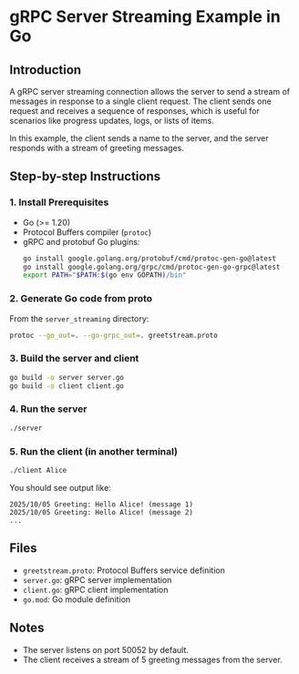 # gRPC Server Streaming Example in Go

## Introduction

A gRPC server streaming connection allows the server to send a stream of messages in response to a single client request. The client sends one request and receives a sequence of responses, which is useful for scenarios like progress updates, logs, or lists of items.

In this example, the client sends a name to the server, and the server responds with a stream of greeting messages.

## Step-by-step Instructions

### 1. Install Prerequisites
- Go (>= 1.20)
- Protocol Buffers compiler (`protoc`)
- gRPC and protobuf Go plugins:
  ```bash
  go install google.golang.org/protobuf/cmd/protoc-gen-go@latest
  go install google.golang.org/grpc/cmd/protoc-gen-go-grpc@latest
  export PATH="$PATH:$(go env GOPATH)/bin"
  ```

### 2. Generate Go code from proto
From the `server_streaming` directory:
```bash
protoc --go_out=. --go-grpc_out=. greetstream.proto
```

### 3. Build the server and client
```bash
go build -o server server.go 
go build -o client client.go 
```

### 4. Run the server
```bash
./server
```

### 5. Run the client (in another terminal)
```bash
./client Alice
```
You should see output like:
```
2025/10/05 Greeting: Hello Alice! (message 1)
2025/10/05 Greeting: Hello Alice! (message 2)
...
```

## Files
- `greetstream.proto`: Protocol Buffers service definition
- `server.go`: gRPC server implementation
- `client.go`: gRPC client implementation
- `go.mod`: Go module definition

## Notes
- The server listens on port 50052 by default.
- The client receives a stream of 5 greeting messages from the server.
